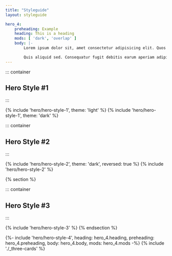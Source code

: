```yaml
---
title: "Styleguide"
layout: styleguide

hero_4:
    preheading: Example
    heading: This is a heading
    mods: [ 'dark', 'overlap' ] 
    body: |-
        Lorem ipsum dolor sit, amet consectetur adipisicing elit. Quos tenetur quae, quas praesentium, minus recusandae ex commodi aliquam nisi maxime tempora.

        Quis aliquid sed. Consequatur fugit debitis earum aperiam adipisci.
---
```


<section
    class=""
    id="">

::: container
## Hero Style #1
:::

{% include 'hero/hero-style-1', theme: 'light' %}
{% include 'hero/hero-style-1', theme: 'dark' %}
</section>

<!-- Section 2 -->
<section class='hero-section-1'>

::: container
## Hero Style #2
:::

{% include 'hero/hero-style-2', theme: 'dark', reversed: true %}
{% include 'hero/hero-style-2' %}
</section>

{% section %}

::: container
## Hero Style #3
:::

{% include 'hero/hero-style-3' %}
{% endsection %}

{%-
    include 'hero/hero-style-4', 
    heading: hero_4.heading,
    preheading: hero_4.preheading,
    body: hero_4.body,
    mods: hero_4.mods
-%}
{% include './_three-cards' %}
